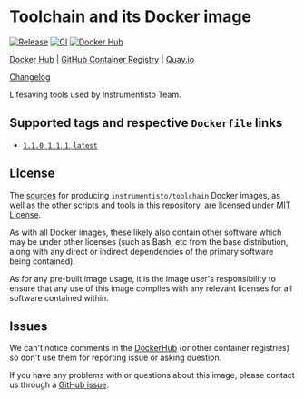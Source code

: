 Toolchain and its Docker image
==============================

[![Release](https://img.shields.io/github/v/release/instrumentisto/toolchain "Release")](https://github.com/instrumentisto/toolchain/releases)
[![CI](https://github.com/instrumentisto/toolchain/actions/workflows/ci.yml/badge.svg?branch=main "CI")](https://github.com/instrumentisto/toolchain/actions?query=workflow%3ACI+branch%3Amain)
[![Docker Hub](https://img.shields.io/docker/pulls/instrumentisto/toolchain?label=Docker%20Hub%20pulls "Docker Hub pulls")](https://hub.docker.com/r/instrumentisto/toolchain)

[Docker Hub](https://hub.docker.com/r/instrumentisto/toolchain)
| [GitHub Container Registry](https://github.com/orgs/instrumentisto/packages/container/package/toolchain)
| [Quay.io](https://quay.io/repository/instrumentisto/toolchain)

[Changelog](https://github.com/instrumentisto/toolchain/blob/main/CHANGELOG.md)

Lifesaving tools used by Instrumentisto Team.




## Supported tags and respective `Dockerfile` links

- [`1.1.0`, `1.1`, `1`, `latest`][d1]




## License

The [sources][92] for producing `instrumentisto/toolchain` Docker images, as well as the other scripts and tools in this repository, are licensed under [MIT License][91].

As with all Docker images, these likely also contain other software which may be under other licenses (such as Bash, etc from the base distribution, along with any direct or indirect dependencies of the primary software being contained).

As for any pre-built image usage, it is the image user's responsibility to ensure that any use of this image complies with any relevant licenses for all software contained within.




## Issues

We can't notice comments in the [DockerHub] (or other container registries) so don't use them for reporting issue or asking question.

If you have any problems with or questions about this image, please contact us through a [GitHub issue][90].




[DockerHub]: https://hub.docker.com

[90]: https://github.com/instrumentisto/toolchain/issues
[91]: https://github.com/instrumentisto/toolchain/blob/main/LICENSE.md
[92]: https://github.com/instrumentisto/toolchain

[d1]: https://github.com/instrumentisto/toolchain/blob/main/Dockerfile
